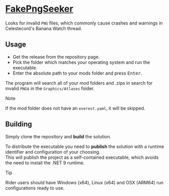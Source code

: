 # [FakePngSeeker](https://github.com/SnipUndercover/FakePngSeeker)

Looks for invalid `PNG` files, which commonly cause crashes and warnings in Celestecord's Banana Watch thread.

## Usage

- Get the release from the repository page.
- Pick the folder which matches your operating system and run the executable.
- Enter the absolute path to your mods folder and press <kbd>Enter</kbd>.

The program will search all of your mod folders and .zips in search for invalid `PNG`s in the `Graphics/Atlases` folder.

> [!NOTE]
> If the mod folder does not have an `everest.yaml`, it will be skipped.

## Building

Simply clone the repository and **build** the solution.

To distribute the executable you need to **publish** the solution with a runtime identifier and configuration of your choosing.  
This will publish the project as a self-contained executable, which avoids the need to install the .NET 9 runtime.

> [!TIP]
> Rider users should have Windows (x64), Linux (x64) and OSX (ARM64) run configurations ready to use.
